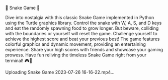 🐍 Snake Game 🍎

Dive into nostalgia with this classic Snake Game implemented in Python using the Turtle graphics library. Control the snake with W, A, S, and D keys and eat the randomly spawning food to grow longer. But beware, colliding with the boundaries or yourself will reset the game. Challenge yourself to achieve the highest score and beat your previous best! The game features colorful graphics and dynamic movement, providing an entertaining experience. Share your high scores with friends and showcase your gaming prowess. Have fun reliving the timeless Snake Game right from your terminal! 🎮🐍

Uploading Snake Game 2023-07-26 16-16-22.mp4…

